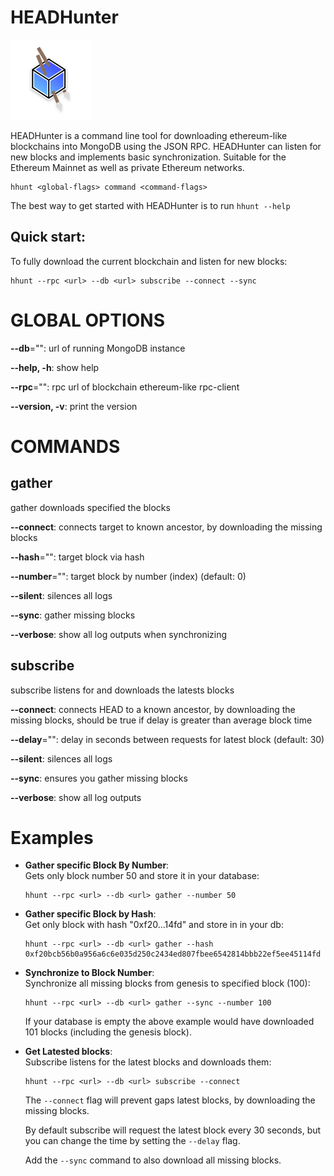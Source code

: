 # HEADHunter

<img src="https://github.com/itskass/headhunter/blob/master/logo.png?raw=true" height=128 width=128 style="display:inline-block">

HEADHunter is a command line tool for downloading ethereum-like blockchains into MongoDB using the JSON RPC. HEADHunter can listen for new blocks and implements basic synchronization. Suitable for the Ethereum Mainnet as well as private Ethereum networks.

```
hhunt <global-flags> command <command-flags>
```

The best way to get started with HEADHunter is to run `hhunt --help`

## Quick start:
To fully download the current blockchain and listen for new blocks:
```
hhunt --rpc <url> --db <url> subscribe --connect --sync
```

# GLOBAL OPTIONS

**--db**="": url of running MongoDB instance

**--help, -h**: show help

**--rpc**="": rpc url of blockchain ethereum-like rpc-client

**--version, -v**: print the version


# COMMANDS

## gather

gather downloads specified the blocks

**--connect**: connects target to known ancestor, by downloading the missing blocks

**--hash**="": target block via hash

**--number**="": target block by number (index) (default: 0)

**--silent**: silences all logs

**--sync**: gather missing blocks

**--verbose**: show all log outputs when synchronizing

## subscribe

subscribe listens for and downloads the latests blocks

**--connect**: connects HEAD to a known ancestor, by downloading the missing blocks, should be true if delay is greater than average block time

**--delay**="": delay in seconds between requests for latest block (default: 30)

**--silent**: silences all logs

**--sync**: ensures you gather missing blocks

**--verbose**: show all log outputs


# Examples
- **Gather specific Block By Number**: <br>
    Gets only block number 50 and store it in your database:
    ```shell
    hhunt --rpc <url> --db <url> gather --number 50
    ```

- **Gather specific Block by Hash**: <br>
    Get only block with hash "0xf20...14fd" and store in in your db:
    ```shell
    hhunt --rpc <url> --db <url> gather --hash 0xf20bcb56b0a956a6c6e035d250c2434ed807fbee6542814bbb22ef5ee45114fd
    ```

- **Synchronize to Block Number**: <br>
    Synchronize all missing blocks from genesis to specified block (100):
    ```shell
    hhunt --rpc <url> --db <url> gather --sync --number 100
    ```
    If your database is empty the above example would have downloaded 101 blocks (including the genesis block).

- **Get Latested blocks**: <br>
    Subscribe listens for the latest blocks and downloads them:
    ```shell
    hhunt --rpc <url> --db <url> subscribe --connect
    ```
    The `--connect` flag will prevent gaps latest blocks,
    by downloading the missing blocks.

    By default subscribe will request the latest block every 30 seconds,
    but you can change the time by setting the `--delay` flag.

    Add the `--sync` command to also download all missing blocks.

